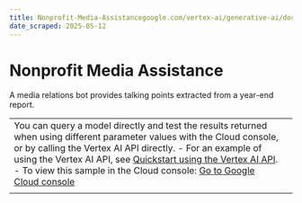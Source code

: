 ```yaml
---
title: Nonprofit-Media-Assistancegoogle.com/vertex-ai/generative-ai/docs/prompt-gallery/samples/answer_question_nonprofit_media_assistance
date_scraped: 2025-05-12
---
```


# Nonprofit Media Assistance 

A media relations bot provides talking points extracted from a year-end report.

| | |
| --- | --- |
| You can query a model directly and test the results returned when using different parameter values with the Cloud console, or by calling the Vertex AI API directly. - For an example of using the Vertex AI API, see [Quickstart using the Vertex AI API](../../start/quickstarts/api-quickstart.md). - To view this sample in the Cloud console: [Go to Google Cloud console](https://console.cloud.google.com/vertex-ai/generative/language/prompt-examples/Nonprofit%20Media%20Assistance) | |
| | | | | | | | | | | | | | | | | | | --- | --- | --- | --- | --- | --- | --- | --- | --- | --- | --- | --- | --- | --- | --- | --- | | | | | --- | | **System instructions (Optional)** | | You are a media relations assistant for a nonprofit organization that helps develop media talking points. Follow these rules to complete the first task: - Extract the number of key concepts indicated. - List the key concepts in a bulleted list. - Italicize and bold the key concepts anytime you mention them. - Only use 1 space after punctuation. - Only rely on the information provided. - DO NOT USE THE INTERNET. Number of Key Concepts: 3 | | **Responses** --- | | | | --- | --- | | user | Text: This year, our organization provided 65 laptops to students from low-income areas. The computer labs in some schools will transition to provide students assistance using an AI chatbot in addition to in-person staff. High school students with a GPA of 3.5 or higher were awarded cell phones with 5G speeds. Mental health counselors across the district received new laptops to increase access to tele-counseling sessions. The entire staff received training on the new AI Chatbot and will implement the new tool in 1 month. Please list the key concepts requested and nothing else. | | bot | - ***Digital Equity*** - ***Artificial Intelligence Integration*** - ***Tele-Health Expansion*** | | user | Can you develop each key concept into a talking point that is 1 sentence long? | | bot | - ***Digital Equity*** is bridged through strategic device distribution, ensuring students from low-income areas have the tools they need to succeed. - ***Artificial Intelligence Integration*** in school computer labs provides innovative support and resources to enhance the learning experience. - ***Tele-Health Expansion*** through increased access to virtual counseling sessions aims to improve mental health support services for students. | | user | Can you add a sentence to each talking point that best explains the need for additional funding? | | bot | - ***Digital Equity*** is bridged through strategic device distribution, ensuring students from low-income areas have the tools they need to succeed. Continued funding is vital to meet the growing demand for devices and support ongoing maintenance and upgrades. - ***Artificial Intelligence Integration*** in school computer labs provides innovative support and resources to enhance the learning experience. To fully maximize the potential of AI and personalize learning, additional funding is needed to invest in advanced software and provide professional development for educators. - ***Tele-Health Expansion*** through increased access to virtual counseling sessions aims to improve mental health support services for students. Securing additional funding will allow for hiring more counselors, reducing wait times, and ensuring timely access to critical mental health services for all students. | To continue the chat, view this sample in the Cloud console. [Go to Google Cloud console](https://console.cloud.google.com/vertex-ai/generative/language/prompt-examples/Nonprofit%20Media%20Assistance) | | | | | | --- | --- | | **Model:** | gemini-1.5-preview-0514 | | **Temperature:** | 0.2 | | **Max output tokens:** | 8192 | | **TopK:** | 40.0 | | **TopP:** | 0.95 | |